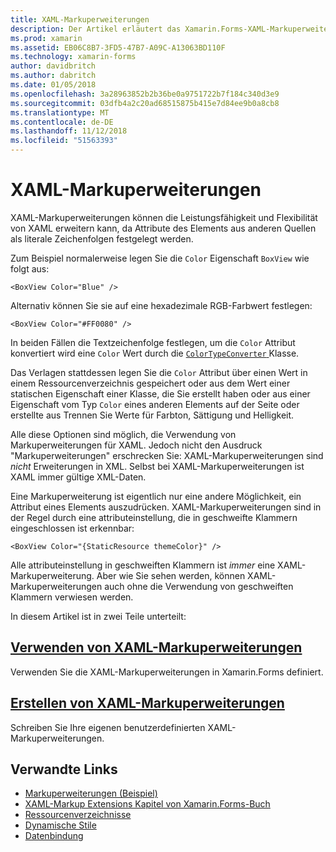 ```yaml
---
title: XAML-Markuperweiterungen
description: Der Artikel erläutert das Xamarin.Forms-XAML-Markuperweiterungen verwenden, um die Leistungsfähigkeit und Flexibilität von XAML erweitern kann, da Attribute des Elements aus anderen Quellen als literale Zeichenfolgen festgelegt werden.
ms.prod: xamarin
ms.assetid: EB06C8B7-3FD5-47B7-A09C-A13063BD110F
ms.technology: xamarin-forms
author: davidbritch
ms.author: dabritch
ms.date: 01/05/2018
ms.openlocfilehash: 3a28963852b2b36be0a9751722b7f184c340d3e9
ms.sourcegitcommit: 03dfb4a2c20ad68515875b415e7d84ee9b0a8cb8
ms.translationtype: MT
ms.contentlocale: de-DE
ms.lasthandoff: 11/12/2018
ms.locfileid: "51563393"
---
```

# <a name="xaml-markup-extensions"></a>XAML-Markuperweiterungen

XAML-Markuperweiterungen können die Leistungsfähigkeit und Flexibilität von XAML erweitern kann, da Attribute des Elements aus anderen Quellen als literale Zeichenfolgen festgelegt werden.

Zum Beispiel normalerweise legen Sie die `Color` Eigenschaft `BoxView` wie folgt aus:

```xaml
<BoxView Color="Blue" />
```

Alternativ können Sie sie auf eine hexadezimale RGB-Farbwert festlegen:

```xaml
<BoxView Color="#FF0080" />
```

In beiden Fällen die Textzeichenfolge festlegen, um die `Color` Attribut konvertiert wird eine `Color` Wert durch die [ `ColorTypeConverter` ](xref:Xamarin.Forms.ColorTypeConverter) Klasse.

Das Verlagen stattdessen legen Sie die `Color` Attribut über einen Wert in einem Ressourcenverzeichnis gespeichert oder aus dem Wert einer statischen Eigenschaft einer Klasse, die Sie erstellt haben oder aus einer Eigenschaft vom Typ `Color` eines anderen Elements auf der Seite oder erstellte aus Trennen Sie Werte für Farbton, Sättigung und Helligkeit.

Alle diese Optionen sind möglich, die Verwendung von Markuperweiterungen für XAML. Jedoch nicht den Ausdruck "Markuperweiterungen" erschrecken Sie: XAML-Markuperweiterungen sind *nicht* Erweiterungen in XML. Selbst bei XAML-Markuperweiterungen ist XAML immer gültige XML-Daten.

Eine Markuperweiterung ist eigentlich nur eine andere Möglichkeit, ein Attribut eines Elements auszudrücken. XAML-Markuperweiterungen sind in der Regel durch eine attributeinstellung, die in geschweifte Klammern eingeschlossen ist erkennbar:

```xaml
<BoxView Color="{StaticResource themeColor}" />
```

Alle attributeinstellung in geschweiften Klammern ist *immer* eine XAML-Markuperweiterung. Aber wie Sie sehen werden, können XAML-Markuperweiterungen auch ohne die Verwendung von geschweiften Klammern verwiesen werden.

In diesem Artikel ist in zwei Teile unterteilt:

## <a name="consuming-xaml-markup-extensionsconsumingmd"></a>[Verwenden von XAML-Markuperweiterungen](consuming.md)  

Verwenden Sie die XAML-Markuperweiterungen in Xamarin.Forms definiert.

## <a name="creating-xaml-markup-extensionscreatingmd"></a>[Erstellen von XAML-Markuperweiterungen](creating.md)

Schreiben Sie Ihre eigenen benutzerdefinierten XAML-Markuperweiterungen.



## <a name="related-links"></a>Verwandte Links

- [Markuperweiterungen (Beispiel)](https://developer.xamarin.com/samples/xamarin-forms/XAML/MarkupExtensions/)
- [XAML-Markup Extensions Kapitel von Xamarin.Forms-Buch](~/xamarin-forms/creating-mobile-apps-xamarin-forms/summaries/chapter10.md)
- [Ressourcenverzeichnisse](~/xamarin-forms/xaml/resource-dictionaries.md)
- [Dynamische Stile](~/xamarin-forms/user-interface/styles/dynamic.md)
- [Datenbindung](~/xamarin-forms/app-fundamentals/data-binding/index.md)
